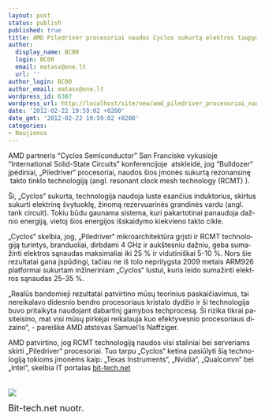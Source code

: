 ```yaml
---
layout: post
status: publish
published: true
title: AMD Piledriver procesoriai naudos Cyclos sukurtą elektros taupymo technologiją
author:
  display_name: BC00
  login: BC00
  email: matasx@one.lt
  url: ''
author_login: BC00
author_email: matasx@one.lt
wordpress_id: 6387
wordpress_url: http://localhost/site/new/amd_piledriver_procesoriai_naudos_cyclos_sukurta_elektros_taupymo_technologija/
date: '2012-02-22 19:59:02 +0200'
date_gmt: '2012-02-22 19:59:02 +0200'
categories:
- Naujienos
---
```

<p><!--[if gte mso 9]><xml><br />
 <o:OfficeDocumentSettings><br />
  <o:RelyOnVML/><br />
  <o:AllowPNG/><br />
 </o:OfficeDocumentSettings><br />
</xml><![endif][if gte mso 9]><xml><br />
 <w:WordDocument><br />
  <w:View>Normal</w:View><br />
  <w:Zoom>0</w:Zoom><br />
  <w:TrackMoves/><br />
  <w:TrackFormatting/><br />
  <w:PunctuationKerning/><br />
  <w:ValidateAgainstSchemas/><br />
  <w:SaveIfXMLInvalid>false</w:SaveIfXMLInvalid><br />
  <w:IgnoreMixedContent>false</w:IgnoreMixedContent><br />
  <w:AlwaysShowPlaceholderText>false</w:AlwaysShowPlaceholderText><br />
  <w:DoNotPromoteQF/><br />
  <w:LidThemeOther>RU</w:LidThemeOther><br />
  <w:LidThemeAsian>X-NONE</w:LidThemeAsian><br />
  <w:LidThemeComplexScript>X-NONE</w:LidThemeComplexScript><br />
  <w:Compatibility><br />
   <w:BreakWrappedTables/><br />
   <w:SnapToGridInCell/><br />
   <w:WrapTextWithPunct/><br />
   <w:UseAsianBreakRules/><br />
   <w:DontGrowAutofit/><br />
   <w:SplitPgBreakAndParaMark/><br />
   <w:DontVertAlignCellWithSp/><br />
   <w:DontBreakConstrainedForcedTables/><br />
   <w:DontVertAlignInTxbx/><br />
   <w:Word11KerningPairs/><br />
   <w:CachedColBalance/><br />
  </w:Compatibility><br />
  <m:mathPr><br />
   <m:mathFont m:val="Cambria Math"/><br />
   <m:brkBin m:val="before"/><br />
   <m:brkBinSub m:val="--"/><br />
   <m:smallFrac m:val="off"/><br />
   <m:dispDef/><br />
   <m:lMargin m:val="0"/><br />
   <m:rMargin m:val="0"/><br />
   <m:defJc m:val="centerGroup"/><br />
   <m:wrapIndent m:val="1440"/><br />
   <m:intLim m:val="subSup"/><br />
   <m:naryLim m:val="undOvr"/><br />
  </m:mathPr></w:WordDocument><br />
</xml><![endif][if gte mso 9]><xml><br />
 <w:LatentStyles DefLockedState="false" DefUnhideWhenUsed="true"<br />
  DefSemiHidden="true" DefQFormat="false" DefPriority="99"<br />
  LatentStyleCount="267"><br />
  <w:LsdException Locked="false" Priority="0" SemiHidden="false"<br />
   UnhideWhenUsed="false" QFormat="true" Name="Normal"/><br />
  <w:LsdException Locked="false" Priority="9" SemiHidden="false"<br />
   UnhideWhenUsed="false" QFormat="true" Name="heading 1"/><br />
  <w:LsdException Locked="false" Priority="9" QFormat="true" Name="heading 2"/><br />
  <w:LsdException Locked="false" Priority="9" QFormat="true" Name="heading 3"/><br />
  <w:LsdException Locked="false" Priority="9" QFormat="true" Name="heading 4"/><br />
  <w:LsdException Locked="false" Priority="9" QFormat="true" Name="heading 5"/><br />
  <w:LsdException Locked="false" Priority="9" QFormat="true" Name="heading 6"/><br />
  <w:LsdException Locked="false" Priority="9" QFormat="true" Name="heading 7"/><br />
  <w:LsdException Locked="false" Priority="9" QFormat="true" Name="heading 8"/><br />
  <w:LsdException Locked="false" Priority="9" QFormat="true" Name="heading 9"/><br />
  <w:LsdException Locked="false" Priority="39" Name="toc 1"/><br />
  <w:LsdException Locked="false" Priority="39" Name="toc 2"/><br />
  <w:LsdException Locked="false" Priority="39" Name="toc 3"/><br />
  <w:LsdException Locked="false" Priority="39" Name="toc 4"/><br />
  <w:LsdException Locked="false" Priority="39" Name="toc 5"/><br />
  <w:LsdException Locked="false" Priority="39" Name="toc 6"/><br />
  <w:LsdException Locked="false" Priority="39" Name="toc 7"/><br />
  <w:LsdException Locked="false" Priority="39" Name="toc 8"/><br />
  <w:LsdException Locked="false" Priority="39" Name="toc 9"/><br />
  <w:LsdException Locked="false" Priority="35" QFormat="true" Name="caption"/><br />
  <w:LsdException Locked="false" Priority="10" SemiHidden="false"<br />
   UnhideWhenUsed="false" QFormat="true" Name="Title"/><br />
  <w:LsdException Locked="false" Priority="1" Name="Default Paragraph Font"/><br />
  <w:LsdException Locked="false" Priority="11" SemiHidden="false"<br />
   UnhideWhenUsed="false" QFormat="true" Name="Subtitle"/><br />
  <w:LsdException Locked="false" Priority="22" SemiHidden="false"<br />
   UnhideWhenUsed="false" QFormat="true" Name="Strong"/><br />
  <w:LsdException Locked="false" Priority="20" SemiHidden="false"<br />
   UnhideWhenUsed="false" QFormat="true" Name="Emphasis"/><br />
  <w:LsdException Locked="false" Priority="59" SemiHidden="false"<br />
   UnhideWhenUsed="false" Name="Table Grid"/><br />
  <w:LsdException Locked="false" UnhideWhenUsed="false" Name="Placeholder Text"/><br />
  <w:LsdException Locked="false" Priority="1" SemiHidden="false"<br />
   UnhideWhenUsed="false" QFormat="true" Name="No Spacing"/><br />
  <w:LsdException Locked="false" Priority="60" SemiHidden="false"<br />
   UnhideWhenUsed="false" Name="Light Shading"/><br />
  <w:LsdException Locked="false" Priority="61" SemiHidden="false"<br />
   UnhideWhenUsed="false" Name="Light List"/><br />
  <w:LsdException Locked="false" Priority="62" SemiHidden="false"<br />
   UnhideWhenUsed="false" Name="Light Grid"/><br />
  <w:LsdException Locked="false" Priority="63" SemiHidden="false"<br />
   UnhideWhenUsed="false" Name="Medium Shading 1"/><br />
  <w:LsdException Locked="false" Priority="64" SemiHidden="false"<br />
   UnhideWhenUsed="false" Name="Medium Shading 2"/><br />
  <w:LsdException Locked="false" Priority="65" SemiHidden="false"<br />
   UnhideWhenUsed="false" Name="Medium List 1"/><br />
  <w:LsdException Locked="false" Priority="66" SemiHidden="false"<br />
   UnhideWhenUsed="false" Name="Medium List 2"/><br />
  <w:LsdException Locked="false" Priority="67" SemiHidden="false"<br />
   UnhideWhenUsed="false" Name="Medium Grid 1"/><br />
  <w:LsdException Locked="false" Priority="68" SemiHidden="false"<br />
   UnhideWhenUsed="false" Name="Medium Grid 2"/><br />
  <w:LsdException Locked="false" Priority="69" SemiHidden="false"<br />
   UnhideWhenUsed="false" Name="Medium Grid 3"/><br />
  <w:LsdException Locked="false" Priority="70" SemiHidden="false"<br />
   UnhideWhenUsed="false" Name="Dark List"/><br />
  <w:LsdException Locked="false" Priority="71" SemiHidden="false"<br />
   UnhideWhenUsed="false" Name="Colorful Shading"/><br />
  <w:LsdException Locked="false" Priority="72" SemiHidden="false"<br />
   UnhideWhenUsed="false" Name="Colorful List"/><br />
  <w:LsdException Locked="false" Priority="73" SemiHidden="false"<br />
   UnhideWhenUsed="false" Name="Colorful Grid"/><br />
  <w:LsdException Locked="false" Priority="60" SemiHidden="false"<br />
   UnhideWhenUsed="false" Name="Light Shading Accent 1"/><br />
  <w:LsdException Locked="false" Priority="61" SemiHidden="false"<br />
   UnhideWhenUsed="false" Name="Light List Accent 1"/><br />
  <w:LsdException Locked="false" Priority="62" SemiHidden="false"<br />
   UnhideWhenUsed="false" Name="Light Grid Accent 1"/><br />
  <w:LsdException Locked="false" Priority="63" SemiHidden="false"<br />
   UnhideWhenUsed="false" Name="Medium Shading 1 Accent 1"/><br />
  <w:LsdException Locked="false" Priority="64" SemiHidden="false"<br />
   UnhideWhenUsed="false" Name="Medium Shading 2 Accent 1"/><br />
  <w:LsdException Locked="false" Priority="65" SemiHidden="false"<br />
   UnhideWhenUsed="false" Name="Medium List 1 Accent 1"/><br />
  <w:LsdException Locked="false" UnhideWhenUsed="false" Name="Revision"/><br />
  <w:LsdException Locked="false" Priority="34" SemiHidden="false"<br />
   UnhideWhenUsed="false" QFormat="true" Name="List Paragraph"/><br />
  <w:LsdException Locked="false" Priority="29" SemiHidden="false"<br />
   UnhideWhenUsed="false" QFormat="true" Name="Quote"/><br />
  <w:LsdException Locked="false" Priority="30" SemiHidden="false"<br />
   UnhideWhenUsed="false" QFormat="true" Name="Intense Quote"/><br />
  <w:LsdException Locked="false" Priority="66" SemiHidden="false"<br />
   UnhideWhenUsed="false" Name="Medium List 2 Accent 1"/><br />
  <w:LsdException Locked="false" Priority="67" SemiHidden="false"<br />
   UnhideWhenUsed="false" Name="Medium Grid 1 Accent 1"/><br />
  <w:LsdException Locked="false" Priority="68" SemiHidden="false"<br />
   UnhideWhenUsed="false" Name="Medium Grid 2 Accent 1"/><br />
  <w:LsdException Locked="false" Priority="69" SemiHidden="false"<br />
   UnhideWhenUsed="false" Name="Medium Grid 3 Accent 1"/><br />
  <w:LsdException Locked="false" Priority="70" SemiHidden="false"<br />
   UnhideWhenUsed="false" Name="Dark List Accent 1"/><br />
  <w:LsdException Locked="false" Priority="71" SemiHidden="false"<br />
   UnhideWhenUsed="false" Name="Colorful Shading Accent 1"/><br />
  <w:LsdException Locked="false" Priority="72" SemiHidden="false"<br />
   UnhideWhenUsed="false" Name="Colorful List Accent 1"/><br />
  <w:LsdException Locked="false" Priority="73" SemiHidden="false"<br />
   UnhideWhenUsed="false" Name="Colorful Grid Accent 1"/><br />
  <w:LsdException Locked="false" Priority="60" SemiHidden="false"<br />
   UnhideWhenUsed="false" Name="Light Shading Accent 2"/><br />
  <w:LsdException Locked="false" Priority="61" SemiHidden="false"<br />
   UnhideWhenUsed="false" Name="Light List Accent 2"/><br />
  <w:LsdException Locked="false" Priority="62" SemiHidden="false"<br />
   UnhideWhenUsed="false" Name="Light Grid Accent 2"/><br />
  <w:LsdException Locked="false" Priority="63" SemiHidden="false"<br />
   UnhideWhenUsed="false" Name="Medium Shading 1 Accent 2"/><br />
  <w:LsdException Locked="false" Priority="64" SemiHidden="false"<br />
   UnhideWhenUsed="false" Name="Medium Shading 2 Accent 2"/><br />
  <w:LsdException Locked="false" Priority="65" SemiHidden="false"<br />
   UnhideWhenUsed="false" Name="Medium List 1 Accent 2"/><br />
  <w:LsdException Locked="false" Priority="66" SemiHidden="false"<br />
   UnhideWhenUsed="false" Name="Medium List 2 Accent 2"/><br />
  <w:LsdException Locked="false" Priority="67" SemiHidden="false"<br />
   UnhideWhenUsed="false" Name="Medium Grid 1 Accent 2"/><br />
  <w:LsdException Locked="false" Priority="68" SemiHidden="false"<br />
   UnhideWhenUsed="false" Name="Medium Grid 2 Accent 2"/><br />
  <w:LsdException Locked="false" Priority="69" SemiHidden="false"<br />
   UnhideWhenUsed="false" Name="Medium Grid 3 Accent 2"/><br />
  <w:LsdException Locked="false" Priority="70" SemiHidden="false"<br />
   UnhideWhenUsed="false" Name="Dark List Accent 2"/><br />
  <w:LsdException Locked="false" Priority="71" SemiHidden="false"<br />
   UnhideWhenUsed="false" Name="Colorful Shading Accent 2"/><br />
  <w:LsdException Locked="false" Priority="72" SemiHidden="false"<br />
   UnhideWhenUsed="false" Name="Colorful List Accent 2"/><br />
  <w:LsdException Locked="false" Priority="73" SemiHidden="false"<br />
   UnhideWhenUsed="false" Name="Colorful Grid Accent 2"/><br />
  <w:LsdException Locked="false" Priority="60" SemiHidden="false"<br />
   UnhideWhenUsed="false" Name="Light Shading Accent 3"/><br />
  <w:LsdException Locked="false" Priority="61" SemiHidden="false"<br />
   UnhideWhenUsed="false" Name="Light List Accent 3"/><br />
  <w:LsdException Locked="false" Priority="62" SemiHidden="false"<br />
   UnhideWhenUsed="false" Name="Light Grid Accent 3"/><br />
  <w:LsdException Locked="false" Priority="63" SemiHidden="false"<br />
   UnhideWhenUsed="false" Name="Medium Shading 1 Accent 3"/><br />
  <w:LsdException Locked="false" Priority="64" SemiHidden="false"<br />
   UnhideWhenUsed="false" Name="Medium Shading 2 Accent 3"/><br />
  <w:LsdException Locked="false" Priority="65" SemiHidden="false"<br />
   UnhideWhenUsed="false" Name="Medium List 1 Accent 3"/><br />
  <w:LsdException Locked="false" Priority="66" SemiHidden="false"<br />
   UnhideWhenUsed="false" Name="Medium List 2 Accent 3"/><br />
  <w:LsdException Locked="false" Priority="67" SemiHidden="false"<br />
   UnhideWhenUsed="false" Name="Medium Grid 1 Accent 3"/><br />
  <w:LsdException Locked="false" Priority="68" SemiHidden="false"<br />
   UnhideWhenUsed="false" Name="Medium Grid 2 Accent 3"/><br />
  <w:LsdException Locked="false" Priority="69" SemiHidden="false"<br />
   UnhideWhenUsed="false" Name="Medium Grid 3 Accent 3"/><br />
  <w:LsdException Locked="false" Priority="70" SemiHidden="false"<br />
   UnhideWhenUsed="false" Name="Dark List Accent 3"/><br />
  <w:LsdException Locked="false" Priority="71" SemiHidden="false"<br />
   UnhideWhenUsed="false" Name="Colorful Shading Accent 3"/><br />
  <w:LsdException Locked="false" Priority="72" SemiHidden="false"<br />
   UnhideWhenUsed="false" Name="Colorful List Accent 3"/><br />
  <w:LsdException Locked="false" Priority="73" SemiHidden="false"<br />
   UnhideWhenUsed="false" Name="Colorful Grid Accent 3"/><br />
  <w:LsdException Locked="false" Priority="60" SemiHidden="false"<br />
   UnhideWhenUsed="false" Name="Light Shading Accent 4"/><br />
  <w:LsdException Locked="false" Priority="61" SemiHidden="false"<br />
   UnhideWhenUsed="false" Name="Light List Accent 4"/><br />
  <w:LsdException Locked="false" Priority="62" SemiHidden="false"<br />
   UnhideWhenUsed="false" Name="Light Grid Accent 4"/><br />
  <w:LsdException Locked="false" Priority="63" SemiHidden="false"<br />
   UnhideWhenUsed="false" Name="Medium Shading 1 Accent 4"/><br />
  <w:LsdException Locked="false" Priority="64" SemiHidden="false"<br />
   UnhideWhenUsed="false" Name="Medium Shading 2 Accent 4"/><br />
  <w:LsdException Locked="false" Priority="65" SemiHidden="false"<br />
   UnhideWhenUsed="false" Name="Medium List 1 Accent 4"/><br />
  <w:LsdException Locked="false" Priority="66" SemiHidden="false"<br />
   UnhideWhenUsed="false" Name="Medium List 2 Accent 4"/><br />
  <w:LsdException Locked="false" Priority="67" SemiHidden="false"<br />
   UnhideWhenUsed="false" Name="Medium Grid 1 Accent 4"/><br />
  <w:LsdException Locked="false" Priority="68" SemiHidden="false"<br />
   UnhideWhenUsed="false" Name="Medium Grid 2 Accent 4"/><br />
  <w:LsdException Locked="false" Priority="69" SemiHidden="false"<br />
   UnhideWhenUsed="false" Name="Medium Grid 3 Accent 4"/><br />
  <w:LsdException Locked="false" Priority="70" SemiHidden="false"<br />
   UnhideWhenUsed="false" Name="Dark List Accent 4"/><br />
  <w:LsdException Locked="false" Priority="71" SemiHidden="false"<br />
   UnhideWhenUsed="false" Name="Colorful Shading Accent 4"/><br />
  <w:LsdException Locked="false" Priority="72" SemiHidden="false"<br />
   UnhideWhenUsed="false" Name="Colorful List Accent 4"/><br />
  <w:LsdException Locked="false" Priority="73" SemiHidden="false"<br />
   UnhideWhenUsed="false" Name="Colorful Grid Accent 4"/><br />
  <w:LsdException Locked="false" Priority="60" SemiHidden="false"<br />
   UnhideWhenUsed="false" Name="Light Shading Accent 5"/><br />
  <w:LsdException Locked="false" Priority="61" SemiHidden="false"<br />
   UnhideWhenUsed="false" Name="Light List Accent 5"/><br />
  <w:LsdException Locked="false" Priority="62" SemiHidden="false"<br />
   UnhideWhenUsed="false" Name="Light Grid Accent 5"/><br />
  <w:LsdException Locked="false" Priority="63" SemiHidden="false"<br />
   UnhideWhenUsed="false" Name="Medium Shading 1 Accent 5"/><br />
  <w:LsdException Locked="false" Priority="64" SemiHidden="false"<br />
   UnhideWhenUsed="false" Name="Medium Shading 2 Accent 5"/><br />
  <w:LsdException Locked="false" Priority="65" SemiHidden="false"<br />
   UnhideWhenUsed="false" Name="Medium List 1 Accent 5"/><br />
  <w:LsdException Locked="false" Priority="66" SemiHidden="false"<br />
   UnhideWhenUsed="false" Name="Medium List 2 Accent 5"/><br />
  <w:LsdException Locked="false" Priority="67" SemiHidden="false"<br />
   UnhideWhenUsed="false" Name="Medium Grid 1 Accent 5"/><br />
  <w:LsdException Locked="false" Priority="68" SemiHidden="false"<br />
   UnhideWhenUsed="false" Name="Medium Grid 2 Accent 5"/><br />
  <w:LsdException Locked="false" Priority="69" SemiHidden="false"<br />
   UnhideWhenUsed="false" Name="Medium Grid 3 Accent 5"/><br />
  <w:LsdException Locked="false" Priority="70" SemiHidden="false"<br />
   UnhideWhenUsed="false" Name="Dark List Accent 5"/><br />
  <w:LsdException Locked="false" Priority="71" SemiHidden="false"<br />
   UnhideWhenUsed="false" Name="Colorful Shading Accent 5"/><br />
  <w:LsdException Locked="false" Priority="72" SemiHidden="false"<br />
   UnhideWhenUsed="false" Name="Colorful List Accent 5"/><br />
  <w:LsdException Locked="false" Priority="73" SemiHidden="false"<br />
   UnhideWhenUsed="false" Name="Colorful Grid Accent 5"/><br />
  <w:LsdException Locked="false" Priority="60" SemiHidden="false"<br />
   UnhideWhenUsed="false" Name="Light Shading Accent 6"/><br />
  <w:LsdException Locked="false" Priority="61" SemiHidden="false"<br />
   UnhideWhenUsed="false" Name="Light List Accent 6"/><br />
  <w:LsdException Locked="false" Priority="62" SemiHidden="false"<br />
   UnhideWhenUsed="false" Name="Light Grid Accent 6"/><br />
  <w:LsdException Locked="false" Priority="63" SemiHidden="false"<br />
   UnhideWhenUsed="false" Name="Medium Shading 1 Accent 6"/><br />
  <w:LsdException Locked="false" Priority="64" SemiHidden="false"<br />
   UnhideWhenUsed="false" Name="Medium Shading 2 Accent 6"/><br />
  <w:LsdException Locked="false" Priority="65" SemiHidden="false"<br />
   UnhideWhenUsed="false" Name="Medium List 1 Accent 6"/><br />
  <w:LsdException Locked="false" Priority="66" SemiHidden="false"<br />
   UnhideWhenUsed="false" Name="Medium List 2 Accent 6"/><br />
  <w:LsdException Locked="false" Priority="67" SemiHidden="false"<br />
   UnhideWhenUsed="false" Name="Medium Grid 1 Accent 6"/><br />
  <w:LsdException Locked="false" Priority="68" SemiHidden="false"<br />
   UnhideWhenUsed="false" Name="Medium Grid 2 Accent 6"/><br />
  <w:LsdException Locked="false" Priority="69" SemiHidden="false"<br />
   UnhideWhenUsed="false" Name="Medium Grid 3 Accent 6"/><br />
  <w:LsdException Locked="false" Priority="70" SemiHidden="false"<br />
   UnhideWhenUsed="false" Name="Dark List Accent 6"/><br />
  <w:LsdException Locked="false" Priority="71" SemiHidden="false"<br />
   UnhideWhenUsed="false" Name="Colorful Shading Accent 6"/><br />
  <w:LsdException Locked="false" Priority="72" SemiHidden="false"<br />
   UnhideWhenUsed="false" Name="Colorful List Accent 6"/><br />
  <w:LsdException Locked="false" Priority="73" SemiHidden="false"<br />
   UnhideWhenUsed="false" Name="Colorful Grid Accent 6"/><br />
  <w:LsdException Locked="false" Priority="19" SemiHidden="false"<br />
   UnhideWhenUsed="false" QFormat="true" Name="Subtle Emphasis"/><br />
  <w:LsdException Locked="false" Priority="21" SemiHidden="false"<br />
   UnhideWhenUsed="false" QFormat="true" Name="Intense Emphasis"/><br />
  <w:LsdException Locked="false" Priority="31" SemiHidden="false"<br />
   UnhideWhenUsed="false" QFormat="true" Name="Subtle Reference"/><br />
  <w:LsdException Locked="false" Priority="32" SemiHidden="false"<br />
   UnhideWhenUsed="false" QFormat="true" Name="Intense Reference"/><br />
  <w:LsdException Locked="false" Priority="33" SemiHidden="false"<br />
   UnhideWhenUsed="false" QFormat="true" Name="Book Title"/><br />
  <w:LsdException Locked="false" Priority="37" Name="Bibliography"/><br />
  <w:LsdException Locked="false" Priority="39" QFormat="true" Name="TOC Heading"/><br />
 </w:LatentStyles><br />
</xml><![endif][if gte mso 10]></p>
<style>
 /* Style Definitions */<br />
 table.MsoNormalTable<br />
	[i]mso-style-name:"Table Normal";<br />
	mso-tstyle-rowband-size:0;<br />
	mso-tstyle-colband-size:0;<br />
	mso-style-noshow:yes;<br />
	mso-style-priority:99;<br />
	mso-style-qformat:yes;<br />
	mso-style-parent:"";<br />
	mso-padding-alt:0cm 5.4pt 0cm 5.4pt;<br />
	mso-para-margin-top:0cm;<br />
	mso-para-margin-right:0cm;<br />
	mso-para-margin-bottom:10.0pt;<br />
	mso-para-margin-left:0cm;<br />
	line-height:115%;<br />
	mso-pagination:widow-orphan;<br />
	font-size:11.0pt;<br />
	font-family:"Calibri","sans-serif";<br />
	mso-ascii-font-family:Calibri;<br />
	mso-ascii-theme-font:minor-latin;<br />
	mso-fareast-font-family:"Times New Roman";<br />
	mso-fareast-theme-font:minor-fareast;<br />
	mso-hansi-font-family:Calibri;<br />
	mso-hansi-theme-font:minor-latin;<br />
	mso-bidi-font-family:"Times New Roman";<br />
	mso-bidi-theme-font:minor-bidi;[/i]<br />
</style>
<p><![endif]--></p>
<p class="MsoNormal">
	<span lang="EN-US" style="mso-ansi-language:EN-US">AMD partneris “Cyclos Semiconductor” San Franciske vykusioje “International Solid-State Circuits” konferencijoje <span style="mso-spacerun:yes"> </span>atskleidė, jog “</span><span lang="LT" style="mso-ansi-language:LT">Bulldozer“ įpėdiniai, „Piledriver“ procesoriai, naudos šios įmonės sukurtą rezonansinę <span style="mso-spacerun:yes"> </span>takto tinklo technologiją (angl. resonant clock mesh technology (RCMT) ).</span></p>
<p class="MsoNormal">
	<span lang="LT" style="mso-ansi-language:LT">Ši, „Cyclos“ sukurta, technologija naudoja luste esančius induktorius, skirtus sukurti elektrinę švytuoklę, žinomą rezervuarinės grandinės vardu (angl. tank circuit). Tokiu būdu gaunama sistema, kuri pakartotinai panaudoja dažnio energiją, vietoj šios energijos išskaidymo kiekvieno takto cikle.</span></p>
<p class="MsoNormal">
	<span lang="LT" style="mso-ansi-language:LT">„Cyclos“ skelbia, jog, „Piledriver“ mikroarchitektūra grįsti ir RCMT technologiją turintys, branduoliai, dirbdami 4 GHz ir aukštesniu dažniu, geba sumažinti elektros sąnaudas maksimaliai iki 25 % ir vidutiniškai 5-10 %. Nors šie rezultatai gana įspūdingi, tačiau ne iš tolo neprilygsta 2009 metais ARM926 platformai sukurtam inžineriniam „Cyclos“ lustui, kuris leido sumažinti elektros sąnaudas 25-35 %.</span></p>
<p class="MsoNormal">
	<span lang="LT" style="mso-ansi-language:LT">„Realūs bandomieji rezultatai patvirtino mūsų teorinius paskaičiavimus, tai nereikalavo didesnio bendro procesoriaus kristalo dydžio ir ši technologija buvo pritaikyta naudojant dabartinį gamybos techprocesą. Ši rizika tikrai pasiteisino, mat visi mūsų pirkėjai reikalauja kuo efektyvesnio procesoriaus dizaino“, - pareiškė AMD atstovas Samuel‘is Naffziger.</span></p>
<p class="MsoNormal">
	<span lang="LT" style="">AMD patvirtino, jog RCMT technologiją naudos visi staliniai bei serveriams skirti „Piledriver“ procesoriai. Tuo tarpu „Cyclos“ ketina pasiūlyti šią technologiją tokioms įmonėms kaip: „Texas Instruments“, „Nvidia“, „Qualcomm“ bei „Intel“, skelbia IT portalas <a class="ns" href="http://www.bit-tech.net/news/hardware/2012/02/21/amd-packs-cyclos-piledriver/1">bit-tech.net</a></p>
<p>	</span></p>
<p class="MsoNormal">
	<span lang="LT" style="font-size:13.5pt;line-height:115%;<br />
mso-ansi-language:LT"><br /><img src="http://technews.lt/upload/cyclos.jpg" /><br /></span></p>
<p class="MsoNormal">
	<span lang="LT" style="font-size: 13.5pt; line-height: 115%;"><span class="saltinis">Bit-tech.net nuotr.</span></span></p>
